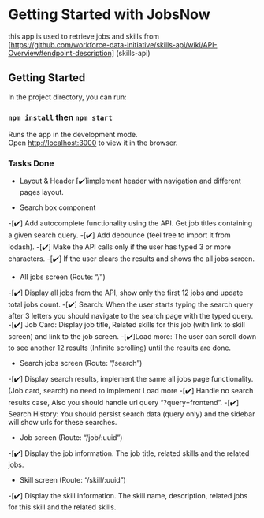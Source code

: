 # Getting Started with JobsNow

this app is used to retrieve jobs and skills from [https://github.com/workforce-data-initiative/skills-api/wiki/API-Overview#endpoint-description] (skills-api)

## Getting Started

In the project directory, you can run:

### `npm install` then `npm start`

Runs the app in the development mode.\
Open [http://localhost:3000](http://localhost:3000) to view it in the browser.


### Tasks Done

- Layout & Header
[✔️]implement header with navigation and different pages layout.


- Search box component

-[✔️] Add autocomplete functionality using the API. Get job titles containing a given search query.
-[✔️] Add debounce (feel free to import it from lodash).
-[✔️] Make the API calls only if the user has typed 3 or more characters.
-[✔️] If the user clears the results and shows the all jobs screen.


- All jobs screen (Route: “/”)
  
-[✔️] Display all jobs from the API, show only the first 12 jobs and update total jobs count.
-[✔️] Search: When the user starts typing the search query after 3 letters you should navigate to the
search page with the typed query.
-[✔️] Job Card: Display job title, Related skills for this job (with link to skill screen) and link to the job
screen.
-[✔️]Load more: The user can scroll down to see another 12 results (Infinite scrolling) until the
results are done.

- Search jobs screen (Route: “/search”)
  
-[✔️] Display search results, implement the same all jobs page functionality. (Job card, search) no
need to implement Load more
-[✔️] Handle no search results case, Also you should handle url query “?query=frontend”.
-[✔️] Search History: You should persist search data (query only) and the sidebar will show urls for
these searches.


- Job screen (Route: “/job/:uuid”)
 
-[✔️] Display the job information. The job title, related skills and the related jobs.


- Skill screen (Route: “/skill/:uuid”)
  
-[✔️] Display the skill information. The skill name, description, related jobs for this skill and the related
skills.



